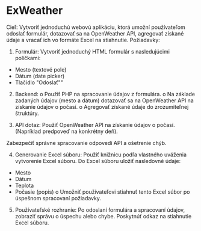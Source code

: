 # ExWeather

Cieľ: Vytvoriť jednoduchú webovú aplikáciu, ktorá umožní používateľom odoslať formulár,
dotazovať sa na OpenWeather API, agregovať získané údaje a vracať ich vo formáte Excel na
stiahnutie.
Požiadavky:
1. Formulár:
Vytvoriť jednoduchý HTML formulár s nasledujúcimi políčkami:
- Mesto (textové pole)
- Dátum (date picker)
- Tlačidlo "Odoslať""

2. Backend:
o Použiť PHP na spracovanie údajov z formulára.
o Na základe zadaných údajov (mesto a dátum) dotazovať sa na OpenWeather
API na získanie údajov o počasí.
o Agregovať získané údaje do zrozumiteľnej štruktúry.

3. API dotaz:
Použiť OpenWeather API na získanie údajov o počasí. (Napríklad predpoveď
na konkrétny deň).

Zabezpečiť správne spracovanie odpovedí API a ošetrenie chýb.

4. Generovanie Excel súboru:
Použiť knižnicu podľa vlastného uváženia vytvorenie Excel súboru.
Do Excel súboru uložiť nasledovné údaje:
- Mesto
- Dátum
- Teplota
- Počasie (popis)
o Umožniť používateľovi stiahnuť tento Excel súbor po úspešnom spracovaní
požiadavky.

5. Používateľské rozhranie:
Po odoslaní formulára a spracovaní údajov, zobraziť správu o úspechu alebo
chybe.
Poskytnúť odkaz na stiahnutie Excel súboru.

